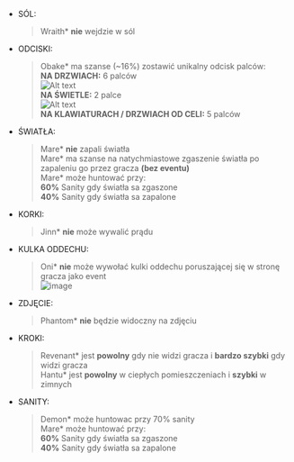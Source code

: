 - SÓL:
  > Wraith* **nie** wejdzie w sól

- ODCISKI:
  > Obake* ma szanse (~16%) zostawić unikalny odcisk palców: <br>
  **NA DRZWIACH:** 6 palców <br>
  ![Alt text](https://i.imgur.com/RkRbzoe.png) <br>
  **NA ŚWIETLE:** 2 palce <br>
   ![Alt text](https://i.imgur.com/8e8AWhS.png)<br>
  **NA KLAWIATURACH / DRZWIACH OD CELI:** 5 palców

- ŚWIATŁA:
  > Mare* **nie** zapali światła <br>
  > Mare* ma szanse na natychmiastowe zgaszenie światła po zapaleniu go przez gracza **(bez eventu)** <br>
  > Mare* może huntować przy: <br>
  **60%** Sanity gdy światła sa zgaszone <br>
  **40%** Sanity gdy światła sa zapalone
  
   
- KORKI:
  > Jinn* **nie** może wywalić prądu

- KULKA ODDECHU:
  > Oni* **nie** może wywołać kulki oddechu poruszającej się w stronę gracza jako event <br>
  ![image](https://github.com/PandaDex/Phasmophobia-cheat-sheet/assets/78349074/04a78095-5128-429a-b339-2aca3a56fa64) <br>


- ZDJĘCIE:
  > Phantom* **nie** będzie widoczny na zdjęciu

- KROKI: 
  > Revenant* jest **powolny** gdy nie widzi gracza i **bardzo szybki** gdy widzi gracza <br>
  > Hantu* jest **powolny** w ciepłych pomieszczeniach i **szybki** w zimnych 

- SANITY:
  > Demon* może huntowac przy 70% sanity <br>
  > Mare* może huntować przy: <br>
  **60%** Sanity gdy światła sa zgaszone <br>
  **40%** Sanity gdy światła sa zapalone
